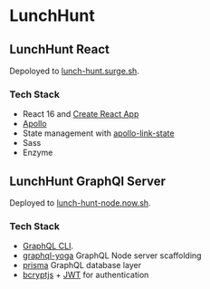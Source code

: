 # LunchHunt

## LunchHunt React

Depoloyed to [lunch-hunt.surge.sh](http://lunch-hunt.surge.sh/).

### Tech Stack

- React 16 and [Create React App](https://github.com/facebookincubator/create-react-app)
- [Apollo](https://www.apollographql.com/)
- State management with [apollo-link-state](https://www.apollographql.com/docs/link/links/state.html)
- Sass
- Enzyme

## LunchHunt GraphQl Server

Deployed to [lunch-hunt-node.now.sh](lunch-hunt-node.now.sh).

### Tech Stack

- [GraphQL CLI](https://github.com/graphql-cli/graphql-cli).
- [graphql-yoga](https://github.com/graphcool/graphql-yoga) GraphQL Node server scaffolding
- [prisma](https://www.prismagraphql.com/) GraphQL database layer
- [bcryptjs](https://www.npmjs.com/package/bcryptjs) + [JWT](https://jwt.io/) for authentication
